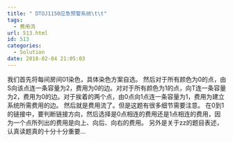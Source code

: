 ```yaml
---
title: " DTOJ1150应急预警系统\t\t"
tags:
  - 费用流
url: 513.html
id: 513
categories:
  - Solution
date: 2018-02-04 21:05:03
---
```


我们首先将每间房间01染色，具体染色方案自选。 然后对于所有颜色为0的点，由S向该点连一条容量为2，费用为0的边。对对于所有颜色为1的点，向T连一条容量为2，费用为0的边。对于挨着的两个点，由0点向1点连一条容量为1，费用为建立系统所需费用的边。 然后就是费用流了。但是这题有很多细节需要注意。 在0到1的链接中，要判断链接方向，然后选择是0点相连的费用还是1点相连的费用，因为一个点所列出的费用是向上、向后、向右的费用。 另外是关于zz的题目表述，认真读题真的十分十分重要...